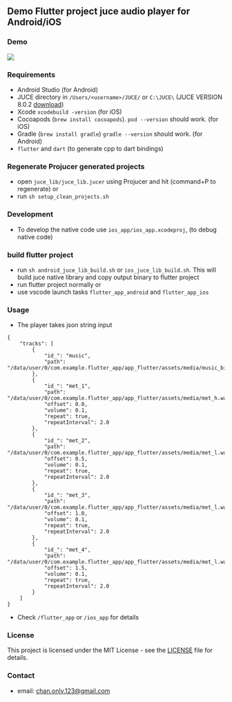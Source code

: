 ## Demo Flutter project juce audio player for Android/iOS

### Demo
[![](https://markdown-videos-api.jorgenkh.no/youtube/3ZiBKfGdLjs)](https://youtu.be/3ZiBKfGdLjs)

### Requirements
- Android Studio (for Android)
- JUCE directory in `/Users/<username>/JUCE/` or `C:\JUCE\` (JUCE VERSION 8.0.2 [download](https://juce.com/download/))
- Xcode `xcodebuild -version` (for iOS)
- Cocoapods (`brew install cocoapods`). `pod --version` should work. (for iOS)
- Gradle (`brew install gradle`) `gradle --version` should work. (for Android)
- `flutter` and `dart` (to generate cpp to dart bindings)

### Regenerate Projucer generated projects
- open `juce_lib/juce_lib.jucer` using Projucer and hit (command+P to regenerate)
or
- run `sh setup_clean_projects.sh`

### Development
- To develop the native code use `ios_app/ios_app.xcodeproj`, (to debug native code)

### build flutter project
- run `sh android_juce_lib_build.sh` or `ios_juce_lib_build.sh`. This will build juce native library and copy output binary to flutter project
- run flutter project normally
or
- use vscode launch tasks `flutter_app_android` and `flutter_app_ios`

### Usage
- The player takes json string input
```
{
    "tracks": [
        {
            "id_": "music",
            "path": "/data/user/0/com.example.flutter_app/app_flutter/assets/media/music_big.mp3"
        },
        {
            "id_": "met_1",
            "path": "/data/user/0/com.example.flutter_app/app_flutter/assets/media/met_h.wav",
            "offset": 0.0,
            "volume": 0.1,
            "repeat": true,
            "repeatInterval": 2.0
        },
        {
            "id_": "met_2",
            "path": "/data/user/0/com.example.flutter_app/app_flutter/assets/media/met_l.wav",
            "offset": 0.5,
            "volume": 0.1,
            "repeat": true,
            "repeatInterval": 2.0
        },
        {
            "id_": "met_3",
            "path": "/data/user/0/com.example.flutter_app/app_flutter/assets/media/met_l.wav",
            "offset": 1.0,
            "volume": 0.1,
            "repeat": true,
            "repeatInterval": 2.0
        },
        {
            "id_": "met_4",
            "path": "/data/user/0/com.example.flutter_app/app_flutter/assets/media/met_l.wav",
            "offset": 1.5,
            "volume": 0.1,
            "repeat": true,
            "repeatInterval": 2.0
        }
    ]
}
```
- Check `/flutter_app` or `/ios_app` for details

### License
This project is licensed under the MIT License - see the [LICENSE](LICENSE) file for details.

### Contact
- email: chan.only.123@gmail.com